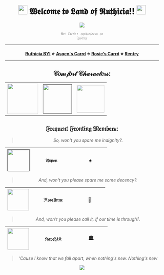 <div align="center">
  
<h1><img src="https://pixels.crd.co/assets/images/gallery08/76883d7c.gif?v=7212058b" width="30"> 𝖂𝖊𝖑𝖈𝖔𝖒𝖊 𝖙𝖔 𝕷𝖆𝖓𝖉 𝖔𝖋 𝕽𝖚𝖙𝖍𝖎𝖈𝖎𝖆!! <img src="https://pixels.crd.co/assets/images/gallery08/76883d7c.gif?v=7212058b" width="30"></h1>

</div>

<div align="center">

  <a><img src="https://i.imgur.com/yph7g50.jpeg"></a>

  <code style="color : gray">𝔄𝔯𝔱 ℭ𝔯𝔢𝔡𝔦𝔱: 𝔬𝔶𝔞𝔨𝔬𝔯𝔬𝔡𝔢𝔰𝔲 𝔬𝔫 𝔗𝔴𝔦𝔱𝔱𝔢𝔯</code> 

***

<h4>
  
<a href="https://ruthiciasys.carrd.co/">Ruthicia BYI</a>
※
<a href="https://vita-et-mortem.carrd.co/">Aspen's Carrd</a>
※
<a href="https://lange-dechu.carrd.co/">Rosie's Carrd</a>
※
<a href="https://rentry.co/ruthicia">Rentry</a>

***

</h4>

 <h2> 𝒞𝑜𝓂𝒻𝑜𝓇𝓉 𝒞𝒽𝒶𝓇𝒶𝒸𝓉𝑒𝓇𝓈: </h2>

<table border="0" cellpadding="10" cellspacing="5" width="100"><tr>
<td><a href="https://x.com/sundaenui"><img src="https://media.tenor.com/GV6Op7354SgAAAAi/sunday-honkai-star-rail.gif" width="100"> </a></td>
<td><a href=""><img src="https://media.tenor.com/yLNo8ymqYysAAAAi/jing-yuan-honkia-star-rail-jing-yuan.gif" width="95"> </a></td>
<td><a href="https://www.deviantart.com/doosio"> <img src="https://media.giphy.com/media/LBHRfcUKGB3nOJsmC7/giphy.gif" width="90"> </a> </td>
</tr></table>
  
  
 <h2> 𝔉𝔯𝔢𝔮𝔲𝔢𝔫𝔱 𝔉𝔯𝔬𝔫𝔱𝔦𝔫𝔤 𝔐𝔢𝔪𝔟𝔢𝔯𝔰: </h2>

  
  <blockquote><i>So, won't you spare me indignity?.</i></blockquote>


|<a href=""><img src="https://media.tenor.com/cJQjMa91eUsAAAAi/aventurine-honkai-star-rail.gif" width="72"></a>|                𝔄𝔰𝔭𝔢𝔫                  |                   ♠                   |
| :-------------: | :-------------: | :-------------: |

<blockquote><i>And, won't you please spare me some decency?.</i></blockquote>

|<a href="https://ko-fi.com/s/c5339d79b1"><img src="https://media.giphy.com/media/Rrpq9sUXy9d8s1UB9E/giphy.gif" width="70"></a>|            ℜ𝔬𝔰𝔢𝔩𝔦𝔫𝔫𝔢            |                   🌙                  |
| :-------------: | :-------------: | :-------------: |

<blockquote><i>And, won't you please call it, if our time is through?.</i></blockquote>

|<a href="https://ko-fi.com/s/c5339d79b1"><img src="https://media.giphy.com/media/xKGR1Z4odA5Cm1ZEOh/giphy.gif" width="70"></a>|             𝔎𝔞𝔳𝔢𝔥/𝔎             |                   🏛                  |
| :-------------: | :-------------: | :-------------: |

<blockquote><i>'Cause I know that we fall apart, when nothing's new. Nothing's new</i></blockquote>




<p align="center"> <img src="https://komarev.com/ghpvc/?username=ruthiciasys&color=gray">
</p>
</div>
<!---

Ruthiciasys/Ruthiciasys is a ✨ special ✨ repository because its `README.md` (this file) appears on your GitHub profile.
You can click the Preview link to take a look at your changes.
--->
